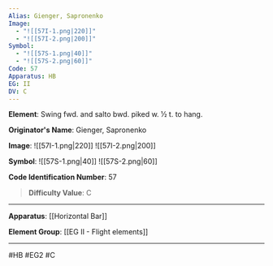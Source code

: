 ```yaml
---
Alias: Gienger, Sapronenko
Image:
  - "![[57I-1.png|220]]"
  - "![[57I-2.png|200]]"
Symbol:
  - "![[57S-1.png|40]]"
  - "![[57S-2.png|60]]"
Code: 57
Apparatus: HB
EG: II
DV: C
---
```

**Element**: Swing fwd. and salto bwd. piked w. 1⁄2 t. to hang.

**Originator's Name**: Gienger, Sapronenko

**Image**:
![[57I-1.png|220]]
![[57I-2.png|200]]

**Symbol**:
![[57S-1.png|40]]
![[57S-2.png|60]]

**Code Identification Number**: 57

>**Difficulty Value**: C

___
**Apparatus**: [[Horizontal Bar]]

**Element Group**: [[EG II - Flight elements]]
___
#HB #EG2 #C
